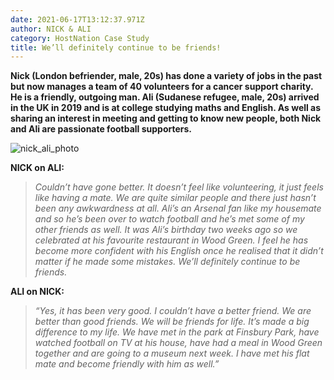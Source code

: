 ```yaml
---
date: 2021-06-17T13:12:37.971Z
author: NICK & ALI
category: HostNation Case Study
title: We’ll definitely continue to be friends!
---
```

**Nick (London befriender, male, 20s) has done a variety of jobs in the past but now manages a team of 40 volunteers for a cancer support charity. He is a friendly, outgoing man. Ali (Sudanese refugee, male, 20s) arrived in the UK in 2019 and is at college studying maths and English. As well as sharing an interest in meeting and getting to know new people, both Nick and Ali are passionate football supporters.**

![nick_ali_photo](/assets/nick_ali_low_res_photo.png "Nick and Ali in the Natural History Museum in London")

**NICK on ALI:** 

> *Couldn’t have gone better. It doesn’t feel like volunteering, it just feels like having a mate. We are quite similar people and there just hasn’t been any awkwardness at all. Ali’s an Arsenal fan like my housemate and so he’s been over to watch football and he’s met some of my other friends as well. It was Ali’s birthday two weeks ago so we celebrated at his favourite restaurant in Wood Green. I feel he has become more confident with his English once he realised that it didn’t matter if he made some mistakes. We’ll definitely continue to be friends.* <!-- end --> 

**ALI on NICK:** 

> *“Yes, it has been very good. I couldn’t have a better friend. We are better than good friends. We will be friends for life. It’s made a big difference to my life. We have met in the park at Finsbury Park, have watched football on TV at his house, have had a meal in Wood Green together and are going to a museum next week. I have met his flat mate and become friendly with him as well.”*